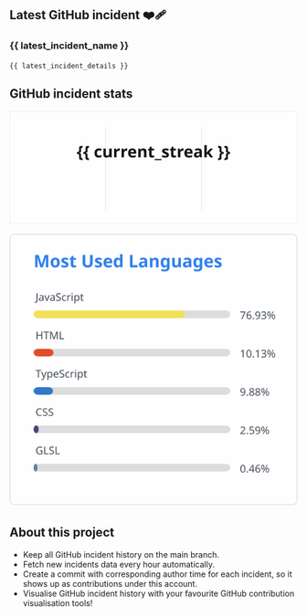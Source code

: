 ## Latest GitHub incident ❤️‍🩹

### {{ latest_incident_name }}

```
{{ latest_incident_details }}
```

## GitHub incident stats

<!-- Total incidents

Total incidents (Last year)

Total downtime (Last year)

SLA (Last year) -->

![GitHub Streak](streak.svg)


<!-- Most downed date (monday - sunday) -->

![Top Langs](top.svg)

## About this project

- Keep all GitHub incident history on the main branch.
- Fetch new incidents data every hour automatically.
- Create a commit with corresponding author time for each incident, so it shows up as contributions under this account.
- Visualise GitHub incident history with your favourite GitHub contribution visualisation tools!